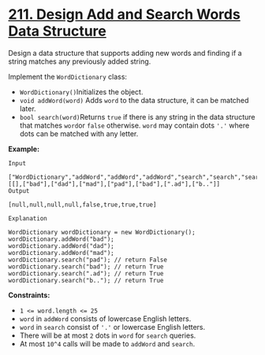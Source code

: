 # [211. Design Add and Search Words Data Structure](https://leetcode.com/problems/design-add-and-search-words-data-structure/description/)

Design a data structure that supports adding new words and finding if a string matches any previously added string.

Implement the `WordDictionary` class:

-   `WordDictionary()`Initializes the object.
-   `void addWord(word)` Adds `word` to the data structure, it can be matched later.
-   `bool search(word)`Returns `true` if there is any string in the data structure that matches `word`or `false` otherwise. `word` may contain dots `'.'` where dots can be matched with any letter.

**Example:**

```
Input

["WordDictionary","addWord","addWord","addWord","search","search","search","search"]
[[],["bad"],["dad"],["mad"],["pad"],["bad"],[".ad"],["b.."]]
Output

[null,null,null,null,false,true,true,true]

Explanation

WordDictionary wordDictionary = new WordDictionary();
wordDictionary.addWord("bad");
wordDictionary.addWord("dad");
wordDictionary.addWord("mad");
wordDictionary.search("pad"); // return False
wordDictionary.search("bad"); // return True
wordDictionary.search(".ad"); // return True
wordDictionary.search("b.."); // return True
```

**Constraints:**

-   `1 <= word.length <= 25`
-   `word` in `addWord` consists of lowercase English letters.
-   `word` in `search` consist of `'.'` or lowercase English letters.
-   There will be at most `2` dots in `word` for `search` queries.
-   At most `10^4` calls will be made to `addWord` and `search`.
